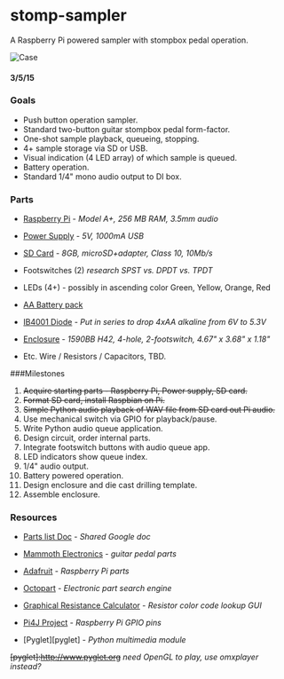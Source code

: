 # stomp-sampler
A Raspberry Pi powered sampler with stompbox pedal operation.

![Case](http://cdn3.volusion.com/scund.bojht/v/vspfiles/photos/options/500-1001-1345-T.jpg?1398344390)
#### 3/5/15

### Goals
* Push button operation sampler.
* Standard two-button guitar stompbox pedal form-factor.
* One-shot sample playback, queueing, stopping.
* 4+ sample storage via SD or USB.
* Visual indication (4 LED array) of which sample is queued.
* Battery operation.
* Standard 1/4" mono audio output to DI box.

### Parts
* [Raspberry Pi][pi] - *Model A+, 256 MB RAM, 3.5mm audio*

* [Power Supply][power] - *5V, 1000mA USB*

* [SD Card][sd] - *8GB, microSD+adapter, Class 10, 10Mb/s*

* Footswitches (2) *research SPST vs. DPDT vs. TPDT*

* LEDs (4+) - possibly in ascending color Green, Yellow, Orange, Red

* [AA Battery pack][aa]

* [IB4001 Diode][diode] - *Put in series to drop 4xAA alkaline from 6V to 5.3V*

* [Enclosure][enc] - *1590BB H42, 4-hole, 2-footswitch, 4.67" x 3.68" x 1.18"*

* Etc. Wire / Resistors / Capacitors, TBD.



###Milestones
1. ~~Acquire starting parts - Raspberry Pi, Power supply, SD card.~~
2. ~~Format SD card, install Raspbian on Pi.~~
3. ~~Simple Python audio playback of WAV file from SD card out Pi audio.~~
4. Use mechanical switch via GPIO for playback/pause.
5. Write Python audio queue application.
6. Design circuit, order internal parts.
7. Integrate footswitch buttons with audio queue app.
8. LED indicators show queue index.
9. 1/4" audio output.
10. Battery powered operation.
11. Design enclosure and die cast drilling template.
12. Assemble enclosure.


### Resources

* [Parts list Doc][parts] - *Shared Google doc*

* [Mammoth Electronics][mammoth] - *guitar pedal parts*

* [Adafruit][ada] - *Raspberry Pi parts*

* [Octopart][octopart] - *Electronic part search engine*

* [Graphical Resistance Calculator][rescalc] - *Resistor color code lookup GUI*

* [Pi4J Project][pins] - *Raspberry Pi GPIO pins*  

* [Pyglet][pyglet] - *Python multimedia module*


[parts]:https://docs.google.com/spreadsheets/d/1p6p0Bd8CLel-TAVeZC0bcEx_INBNSggYxUmjXTRixgc/edit#gid=0
[enc]:http://www.mammothelectronics.com/4S1590BB-p/500-1001.htm
[pi]:http://www.adafruit.com/products/2266
[sd]:http://www.newegg.com/Product/Product.aspx?Item=N82E16820139532
[power]:https://www.adafruit.com/products/501
[aa]:http://www.adafruit.com/products/830
[diode]:http://www.adafruit.com/products/755
[octopart]:https://octopart.com
[rescalc]:http://www.dannyg.com/examples/res2/resistor.htm

[mammoth]:http://www.mammothelectronics.com/
[ada]:http://www.adafruit.com
[pins]:http://pi4j.com/pins/model-a-plus.html
~~[pyglet]:http://www.pyglet.org~~ *need OpenGL to play, use omxplayer instead?*















